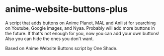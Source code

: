 # anime-website-buttons-plus
A script that adds buttons on Anime Planet, MAL and Anilist for searching on Youtube, Google images, and Nyaa. Probably will add more buttons in the future.
If that's not enough for you, now you can add your own buttons! Also you can hide the ones you don't want.

Based on Anime Website Buttons script by One Shade.
